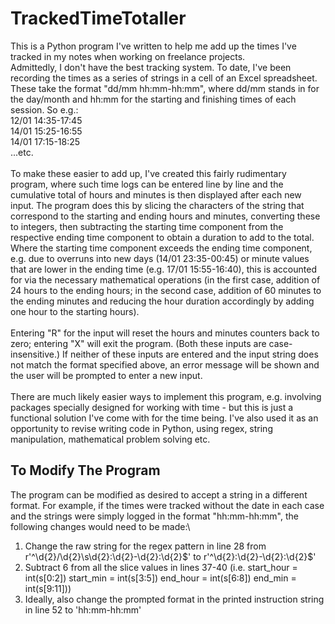 # TrackedTimeTotaller

This is a Python program I've written to help me add up the times I've tracked in my notes when working on freelance projects.\
Admittedly, I don't have the best tracking system. To date, I've been recording the times as a series of strings in a cell of an Excel spreadsheet.\
These take the format "dd/mm hh:mm-hh:mm", where dd/mm stands in for the day/month and hh:mm for the starting and finishing times of each session. So e.g.:\
12/01 14:35-17:45\
14/01 15:25-16:55\
14/01 17:15-18:25\
...etc.\
\
To make these easier to add up, I've created this fairly rudimentary program, where such time logs can be entered line by line and the cumulative total of hours and minutes is then displayed after each new input. The program does this by slicing the characters of the string that correspond to the starting and ending hours and minutes, converting these to integers, then subtracting the starting time component from the respective ending time component to obtain a duration to add to the total. Where the starting time component exceeds the ending time component, e.g. due to overruns into new days (14/01 23:35-00:45) or minute values that are lower in the ending time (e.g. 17/01 15:55-16:40), this is accounted for via the necessary mathematical operations (in the first case, addition of 24 hours to the ending hours; in the second case, addition of 60 minutes to the ending minutes and reducing the hour duration accordingly by adding one hour to the starting hours).\
\
Entering "R" for the input will reset the hours and minutes counters back to zero; entering "X" will exit the program. (Both these inputs are case-insensitive.) If neither of these inputs are entered and the input string does not match the format specified above, an error message will be shown and the user will be prompted to enter a new input.\
\
There are much likely easier ways to implement this program, e.g. involving packages specially designed for working with time - but this is just a functional solution I've come with for the time being. I've also used it as an opportunity to revise writing code in Python, using regex, string manipulation, mathematical problem solving etc.

## To Modify The Program

The program can be modified as desired to accept a string in a different format. For example, if the times were tracked without the date in each case and the strings were simply logged in the format "hh:mm-hh:mm", the following changes would need to be made:\
1. Change the raw string for the regex pattern in line 28 from r'^\d{2}\/\d{2}\s\d{2}:\d{2}-\d{2}:\d{2}$' to r'^\d{2}:\d{2}-\d{2}:\d{2}$'
2. Subtract 6 from all the slice values in lines 37-40 (i.e. start_hour = int(s[0:2]) start_min = int(s[3:5]) end_hour = int(s[6:8]) end_min = int(s[9:11]))
3. Ideally, also change the prompted format in the printed instruction string in line 52 to 'hh:mm-hh:mm'
